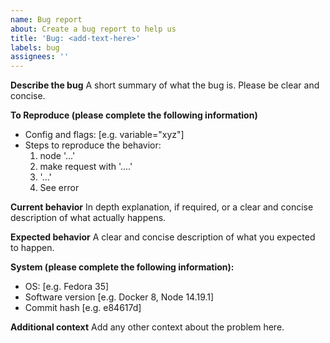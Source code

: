 ```yaml
---
name: Bug report
about: Create a bug report to help us
title: 'Bug: <add-text-here>'
labels: bug
assignees: ''
---
```


**Describe the bug**
A short summary of what the bug is. Please be clear and concise.

**To Reproduce (please complete the following information)**

-   Config and flags: [e.g. variable="xyz"]
-   Steps to reproduce the behavior:
    1. node '...'
    2. make request with '....'
    3. '...'
    4. See error

**Current behavior**
In depth explanation, if required, or a clear and concise description of what actually happens.

**Expected behavior**
A clear and concise description of what you expected to happen.

**System (please complete the following information):**

-   OS: [e.g. Fedora 35]
-   Software version [e.g. Docker 8, Node 14.19.1]
-   Commit hash [e.g. e84617d]

**Additional context**
Add any other context about the problem here.
